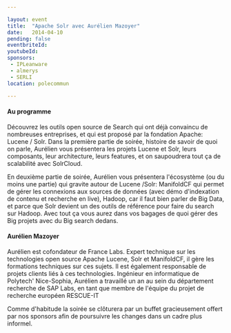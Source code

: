 ```yaml
---

layout: event
title:  "Apache Solr avec Aurélien Mazoyer"
date:   2014-04-10
pending: false
eventbriteId:
youtubeId:
sponsors:
 - IPLeanware
 - almerys
 - SERLI
location: polecommun

---
```


#### Au programme 

Découvrez les outils open source de Search qui ont déjà convaincu de nombreuses entreprises, et qui est proposé par la fondation Apache: Lucene / Solr.  Dans la première partie de soirée, histoire de savoir de quoi on parle, Aurélien vous présentera les projets Lucene et Solr, leurs composants, leur architecture, leurs features, et on saupoudrera tout ça de scalabilité avec SolrCloud.

En deuxième partie de soirée, Aurélien vous présentera l'écosystème (ou du moins une partie) qui gravite autour de Lucene /Solr: ManifoldCF qui permet de gérer les connexions aux sources de données (avec démo d'indexation de contenu et recherche en live), Hadoop, car il faut bien parler de Big Data, et parce que Solr devient un des outils de référence pour faire du search sur Hadoop.  Avec tout ça vous aurez dans vos bagages de quoi gérer des Big projets avec du Big search dedans.

#### Aurélien Mazoyer

Aurélien est cofondateur de France Labs. Expert technique sur les technologies open source Apache Lucene, Solr et ManifoldCF, il gère les formations techniques sur ces sujets.  Il est également responsable de projets clients liés à ces technologies.
Ingénieur en informatique de Polytech' Nice-Sophia, Aurélien a travaillé un an au sein du département recherche de SAP Labs, en tant que membre de l'équipe du projet de recherche européen RESCUE-IT

Comme d'habitude la soirée se clôturera par un buffet gracieusement offert par nos sponsors afin de poursuivre les changes dans un cadre plus informel.
